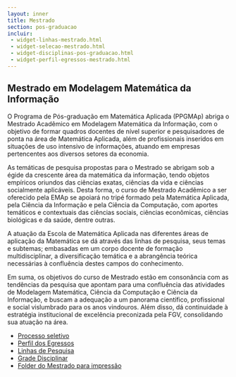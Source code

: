 ```yaml
---
layout: inner
title: Mestrado
section: pos-graduacao
incluir:
 - widget-linhas-mestrado.html
 - widget-selecao-mestrado.html
 - widget-disciplinas-pos-graduacao.html
 - widget-perfil-egressos-mestrado.html
---
```


## Mestrado em Modelagem Matemática da Informação

O Programa de Pós-graduação em Matemática Aplicada (PPGMAp) abriga o
Mestrado Acadêmico em Modelagem Matemática da Informação, com o
objetivo de formar quadros docentes de nível superior e pesquisadores
de ponta na área de Matemática Aplicada, além de profissionais
inseridos em situações de uso intensivo de informações, atuando em
empresas pertencentes aos diversos setores da economia.
 
As temáticas de pesquisa propostas para o Mestrado se abrigam sob a
égide da crescente área da matemática da informação, tendo objetos
empíricos oriundos das ciências exatas, ciências da vida e ciências
socialmente aplicáveis. Desta forma, o curso de Mestrado Acadêmico a
ser oferecido pela EMAp se apoiará no tripé formado pela Matemática
Aplicada, pela Ciência da Informação e pela Ciência da Computação, com
aportes temáticos e contextuais das ciências sociais, ciências
econômicas, ciências biológicas e da saúde, dentre outras.
 
A atuação da Escola de Matemática Aplicada nas diferentes áreas de
aplicação da Matemática se dá através das linhas de pesquisa, seus
temas e subtemas; embasadas em um corpo docente de formação
multidisciplinar, a diversificação temática e a abrangência teórica
necessárias à confluência destes campos do conhecimento.
 
Em suma, os objetivos do curso de Mestrado estão em consonância com as
tendências da pesquisa que apontam para uma confluência das atividades
de Modelagem Matemática, Ciência da Computação e Ciência da
Informação, e buscam a adequação a um panorama científico,
profissional e social vislumbrado para os anos vindouros. Além disso,
dá continuidade à estratégia institucional de excelência preconizada
pela FGV, consolidando sua atuação na área.

- [Processo seletivo](selecao.html)
- [Perfil dos Egressos](perfil-egressos.html)
- [Linhas de Pesquisa](linhas-pesquisa.html)
- [Grade Disciplinar](disciplinas.html)
- [Folder do Mestrado para impressão](/files/folder-mestrado.pdf)
